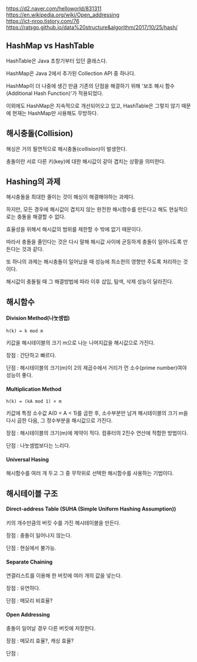 https://d2.naver.com/helloworld/831311   
https://en.wikipedia.org/wiki/Open_addressing   
https://ict-nroo.tistory.com/76   
https://ratsgo.github.io/data%20structure&algorithm/2017/10/25/hash/   

## HashMap vs HashTable
HashTable은 Java 초창기부터 있던 클래스다.

HashMap은 Java 2에서 추가된 Collection API 중 하나다.

HashMap이 더 나중에 생긴 만큼 기존의 단점을 해결하기 위해 '보조 해시 함수(Additional Hash Function)'가 적용되었다.

이외에도 HashMap은 지속적으로 개선되어오고 있고, HashTable은 그렇지 않기 때문에 현재는 HashMap만 사용해도 무방하다.

 

## 해시충돌(Collision)
해싱은 거의 필연적으로 해시충돌(collision)이 발생한다.

충돌이란 서로 다른 키(key)에 대한 해시값이 같아 겹치는 상황을 의미한다.

 

## Hashing의 과제
해시충돌을 최대한 줄이는 것이 해싱이 해결해야하는 과제다.

하지만, 모든 경우에 해시값이 겹치지 않는 완전한 해시함수를 만든다고 해도 현실적으로는 충돌을 해결할 수 없다.

효율성을 위해서 해시값의 범위를 제한할 수 밖에 없기 때문이다.

따라서 충돌을 줄인다는 것은 다시 말해 해시값 사이에 균등하게 충돌이 일어나도록 만든다는 것과 같다.

또 하나의 과제는 해시충돌이 일어났을 때 성능에 최소한의 영향만 주도록 처리하는 것이다.

해시값이 충돌될 때 그 해결방법에 따라 이후 삽입, 탐색, 삭제 성능이 달라진다.

 

## 해시함수
#### Division Method(나눗셈법)
```
h(k) = k mod m
```

키값을 해시테이블의 크기 m으로 나눈 나머지값을 해시값으로 가진다.

장점 : 간단하고 빠르다.

단점 : 해시테이블의 크기(m)이 2의 제곱수에서 거리가 먼 소수(prime number)여야 성능이 좋다.

#### Multiplication Method
```
h(k) = (kA mod 1) × m
```

키값에 특정 소수값 A(0 < A < 1)를 곱한 후, 소수부분만 남겨 해시테이블의 크기 m을 다시 곱한 다음, 그 정수부분을 해시값으로 가진다.

장점 : 해시테이블의 크기(m)에 제약이 적다. 컴퓨터의 2진수 연산에 적합한 방법이다.

단점 : 나눗셈법보다는 느리다.

#### Universal Hasing
해시함수를 여러 개 두고 그 중 무작위로 선택한 해시함수를 사용하는 기법이다.
 

## 해시테이블 구조
#### Direct-address Table (SUHA (Simple Uniform Hashing Assumption))
키의 개수만큼의 버킷 수를 가진 해시테이블을 만든다.

장점 : 충돌이 일어나지 않는다.

단점 : 현실에서 불가능.

#### Separate Chaining
연결리스트를 이용해 한 버킷에 여러 개의 값을 넣는다.

장점 : 유연하다.

단점 : 메모리 비효율?

#### Open Addressing
충돌이 일어날 경우 다른 버킷에 저장한다.

장점 : 메모리 효율?, 캐싱 효율?

단점 : 
